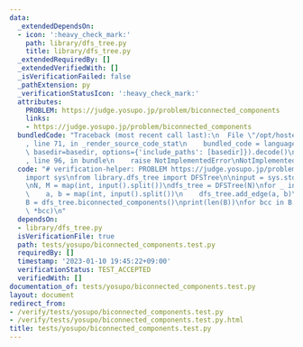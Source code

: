 ```yaml
---
data:
  _extendedDependsOn:
  - icon: ':heavy_check_mark:'
    path: library/dfs_tree.py
    title: library/dfs_tree.py
  _extendedRequiredBy: []
  _extendedVerifiedWith: []
  _isVerificationFailed: false
  _pathExtension: py
  _verificationStatusIcon: ':heavy_check_mark:'
  attributes:
    PROBLEM: https://judge.yosupo.jp/problem/biconnected_components
    links:
    - https://judge.yosupo.jp/problem/biconnected_components
  bundledCode: "Traceback (most recent call last):\n  File \"/opt/hostedtoolcache/PyPy/3.7.13/x64/site-packages/onlinejudge_verify/documentation/build.py\"\
    , line 71, in _render_source_code_stat\n    bundled_code = language.bundle(stat.path,\
    \ basedir=basedir, options={'include_paths': [basedir]}).decode()\n  File \"/opt/hostedtoolcache/PyPy/3.7.13/x64/site-packages/onlinejudge_verify/languages/python.py\"\
    , line 96, in bundle\n    raise NotImplementedError\nNotImplementedError\n"
  code: "# verification-helper: PROBLEM https://judge.yosupo.jp/problem/biconnected_components\n\
    import sys\nfrom library.dfs_tree import DFSTree\n\ninput = sys.stdin.readline\n\
    \nN, M = map(int, input().split())\ndfs_tree = DFSTree(N)\nfor _ in range(M):\n\
    \    a, b = map(int, input().split())\n    dfs_tree.add_edge(a, b)\ndfs_tree.build()\n\
    B = dfs_tree.biconnected_components()\nprint(len(B))\nfor bcc in B:\n    print(len(bcc),\
    \ *bcc)\n"
  dependsOn:
  - library/dfs_tree.py
  isVerificationFile: true
  path: tests/yosupo/biconnected_components.test.py
  requiredBy: []
  timestamp: '2023-01-10 19:45:22+09:00'
  verificationStatus: TEST_ACCEPTED
  verifiedWith: []
documentation_of: tests/yosupo/biconnected_components.test.py
layout: document
redirect_from:
- /verify/tests/yosupo/biconnected_components.test.py
- /verify/tests/yosupo/biconnected_components.test.py.html
title: tests/yosupo/biconnected_components.test.py
---
```

